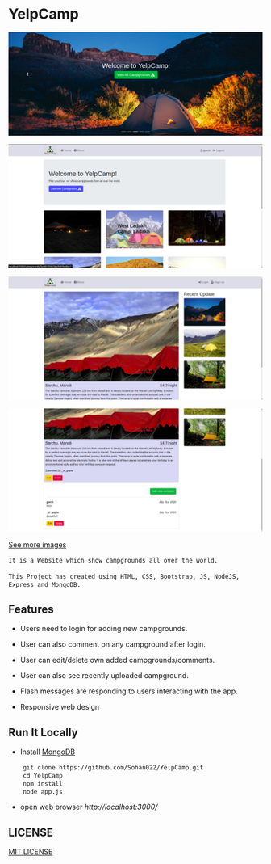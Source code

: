 # YelpCamp

<kbd>![Landing Page](https://github.com/Sohan022/YelpCamp/blob/master/Demo/Landing_Page.png)</kbd>

<kbd>![index](https://github.com/Sohan022/YelpCamp/blob/master/Demo/Index_Page.png)</kbd>

<kbd>![showCampground](https://github.com/Sohan022/YelpCamp/blob/master/Demo/Campground_Details.png)</kbd>

<kbd> ![comments](https://github.com/Sohan022/YelpCamp/blob/master/Demo/comment_On_Campgrounds.png)</kbd>

[See more images](https://github.com/Sohan022/YelpCamp/blob/master/Demo)
```
It is a Website which show campgrounds all over the world.

This Project has created using HTML, CSS, Bootstrap, JS, NodeJS, Express and MongoDB.
```

## Features

 * Users need to login for adding new campgrounds.
 
 * User can also comment on any campground after login.
 
 * User can edit/delete own added campgrounds/comments. 
 
 * User can also see recently uploaded campground.
 
 * Flash messages are responding to users interacting with the app.
 
 * Responsive web design

 ## Run It Locally
 
 * Install [MongoDB](https://www.mongodb.com/)
 
```
    git clone https://github.com/Sohan022/YelpCamp.git
    cd YelpCamp
    npm install
    node app.js
```
* open web browser *http://localhost:3000/*

## LICENSE

[MIT LICENSE](https://github.com/Sohan022/YelpCamp/blob/master/LICENSE.md)
